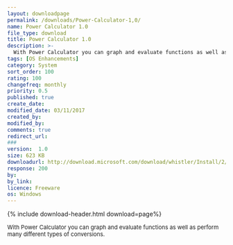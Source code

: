 ```yaml
---
layout: downloadpage
permalink: /downloads/Power-Calculator-1,0/
name: Power Calculator 1.0
file_type: download
title: Power Calculator 1.0
description: >-
  With Power Calculator you can graph and evaluate functions as well as perform many different types of conversions
tags: [OS Enhancements]
category: System
sort_order: 100
rating: 100
changefreq: monthly
priority: 0.5
published: true
create_date: 
modified_date: 03/11/2017
created_by: 
modified_by: 
comments: true
redirect_url: 
### 
version:  1.0
size: 623 KB
downloadurl: http://download.microsoft.com/download/whistler/Install/2/WXP/EN US/PowerCalcPowertoySetup.exe
response: 200
by: 
by_link: 
licence: Freeware
os: Windows
---
```


{% include download-header.html download=page%}

<p style="fix-download-text !important">
<p><font size="2"><p>With Power Calculator you can graph and evaluate functions as well as perform many different types of conversions.</p></p></p>
